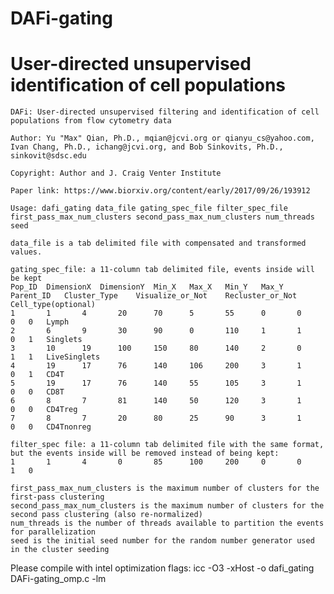 # DAFi-gating
# User-directed unsupervised identification of cell populations
	
	DAFi: User-directed unsupervised filtering and identification of cell populations from flow cytometry data
	
	Author: Yu "Max" Qian, Ph.D., mqian@jcvi.org or qianyu_cs@yahoo.com, Ivan Chang, Ph.D., ichang@jcvi.org, and Bob Sinkovits, Ph.D., sinkovit@sdsc.edu
	
	Copyright: Author and J. Craig Venter Institute
	
	Paper link: https://www.biorxiv.org/content/early/2017/09/26/193912
	
	Usage: dafi_gating data_file gating_spec_file filter_spec_file first_pass_max_num_clusters second_pass_max_num_clusters num_threads seed
	
	data_file is a tab delimited file with compensated and transformed values.
	
	gating_spec_file: a 11-column tab delimited file, events inside will be kept
	Pop_ID	DimensionX	DimensionY	Min_X	Max_X	Min_Y	Max_Y	Parent_ID	Cluster_Type	Visualize_or_Not	Recluster_or_Not	Cell_type(optional)
	1       1       4       20      70      5       55      0       0       0	0	Lymph
	2       6       9       30      90      0       110     1       1       0	1	Singlets
	3       10      19      100     150     80      140     2       0       1	1	LiveSinglets
	4       19      17      76      140     106     200     3       1       0	1	CD4T
	5       19      17      76      140     55      105     3       1       0	0	CD8T
	6       8       7       81      140     50      120     3       1       0	0	CD4Treg
	7       8       7       20      80      25      90      3       1       0	0	CD4Tnonreg
	
	filter_spec file: a 11-column tab delimited file with the same format, but the events inside will be removed instead of being kept:
	1       1       4       0       85      100     200     0       0       1	0

	first_pass_max_num_clusters is the maximum number of clusters for the first-pass clustering
	second_pass_max_num_clusters is the maximum number of clusters for the second pass clustering (also re-normalized)
	num_threads is the number of threads available to partition the events for parallelization
	seed is the initial seed number for the random number generator used in the cluster seeding

Please compile with intel optimization flags:
	icc -O3 -xHost -o dafi_gating DAFi-gating_omp.c -lm
